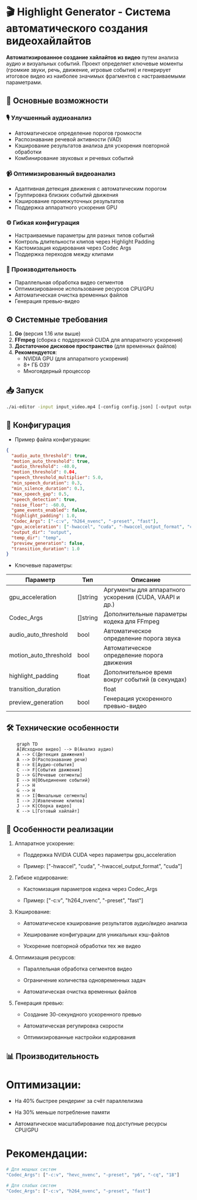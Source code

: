 # 🎬 Highlight Generator - Система автоматического создания видеохайлайтов

**Автоматизированное создание хайлайтов из видео** путем анализа аудио и визуальных событий. Проект определяет ключевые моменты (громкие звуки, речь, движение, игровые события) и генерирует итоговое видео из наиболее значимых фрагментов с настраиваемыми параметрами.

## 🌟 Основные возможности

### 🎙️ Улучшенный аудиоанализ
- Автоматическое определение порогов громкости
- Распознавание речевой активности (VAD)
- Кэширование результатов анализа для ускорения повторной обработки
- Комбинирование звуковых и речевых событий

### 📹 Оптимизированный видеоанализ
- Адаптивная детекция движения с автоматическим порогом
- Группировка близких событий движения
- Кэширование промежуточных результатов
- Поддержка аппаратного ускорения GPU

### ⚙️ Гибкая конфигурация
- Настраиваемые параметры для разных типов событий
- Контроль длительности клипов через Highlight Padding
- Кастомизация кодирования через Codec Args
- Поддержка переходов между клипами

### 🚀 Производительность
- Параллельная обработка видео сегментов
- Оптимизированное использование ресурсов CPU/GPU
- Автоматическая очистка временных файлов
- Генерация превью-видео

## ⚙️ Системные требования

1. **Go** (версия 1.16 или выше)
2. **FFmpeg** (сборка с поддержкой CUDA для аппаратного ускорения)
3. **Достаточное дисковое пространство** (для временных файлов)
4. **Рекомендуется**:
   - NVIDIA GPU (для аппаратного ускорения)
   - 8+ ГБ ОЗУ
   - Многоядерный процессор

## 📥 Запуск
```bash
./ai-editor -input input_video.mp4 [-config config.json] [-output output_name]
```

## 🔧 Конфигурация
- Пример файла конфигурации:
```json
{
  "audio_auto_threshold": true,
  "motion_auto_threshold": true,
  "audio_threshold": -40.0,
  "motion_threshold": 0.04,
  "speech_threshold_multiplier": 5.0,
  "min_speech_duration": 0.3,
  "min_silence_duration": 0.3,
  "max_speech_gap": 0.5,
  "speech_detection": true,
  "noise_floor": -60.0,
  "game_events_enabled": false,
  "highlight_padding": 1.0,
  "Codec_Args": ["-c:v", "h264_nvenc", "-preset", "fast"],
  "gpu_acceleration": ["-hwaccel", "cuda", "-hwaccel_output_format", "cuda"],
  "output_dir": "output",
  "temp_dir": "temp",
  "preview_generation": false,
  "transition_duration": 1.0
}
```


- Ключевые параметры:

| Параметр | Тип | Описание |
| -------- | --- | -------- |
| gpu_acceleration | []string	| Аргументы для аппаратного ускорения (CUDA, VAAPI и др.) |
| Codec_Args | []string |	Дополнительные параметры кодека для FFmpeg |
| audio_auto_threshold | bool	| Автоматическое определение порога звука |
|motion_auto_threshold | bool	| Автоматическое определение порога движения |
| highlight_padding | float | Дополнительное время вокруг событий (в секундах) |
| transition_duration | | float | Длительность переходов между клипами |
| preview_generation | bool | Генерация ускоренного превью-видео |


## 🛠 Технические особенности

```mermaid
    graph TD
    A[Исходное видео] --> B(Анализ аудио)
    A --> C(Детекция движения)
    A --> D(Распознавание речи)
    B --> E[Аудио-события]
    C --> F[События движения]
    D --> G[Речевые сегменты]
    E --> H{Объединение событий}
    F --> H
    G --> H
    H --> I[Финальные сегменты]
    I --> J[Извлечение клипов]
    J --> K[Сборка видео]
    K --> L[Готовый хайлайт]
```

## 🔄 Особенности реализации

1. Аппаратное ускорение:
    - Поддержка NVIDIA CUDA через параметры gpu_acceleration

    - Пример: ["-hwaccel", "cuda", "-hwaccel_output_format", "cuda"]

2. Гибкое кодирование:

    - Кастомизация параметров кодека через Codec_Args

    - Пример: ["-c:v", "h264_nvenc", "-preset", "fast"]

3. Кэширование:

    - Автоматическое кэширование результатов аудио/видео анализа

    - Хеширование конфигурации для уникальных кэш-файлов

    - Ускорение повторной обработки тех же видео

4. Оптимизация ресурсов:

    - Параллельная обработка сегментов видео

    - Ограничение количества одновременных задач

    - Автоматическая очистка временных файлов

5. Генерация превью:

    - Создание 30-секундного ускоренного превью

    - Автоматическая регулировка скорости

    - Оптимизированные настройки кодирования

## 📊 Производительность
# Оптимизации:

  - На 40% быстрее рендеринг за счёт параллелизма

  - На 30% меньше потребление памяти

  - Автоматическое масштабирование под доступные ресурсы CPU/GPU

# Рекомендации:
```bash
# Для мощных систем
"Codec_Args": ["-c:v", "hevc_nvenc", "-preset", "p6", "-cq", "18"]

# Для слабых систем
"Codec_Args": ["-c:v", "h264_nvenc", "-preset", "fast"]
```
